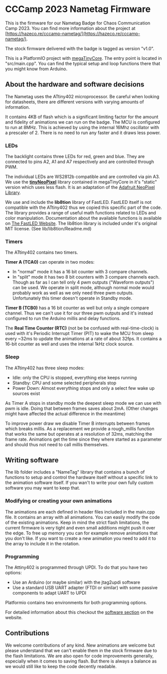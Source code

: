 # CCCamp 2023 Nametag Firmware

This is the firmware for our Nametag Badge for Chaos Communication Camp 2023.
You can find more information about the project at [https://hazeco.re/cccamp-nametag/](https://hazeco.re/cccamp-nametag/).

The stock firmware delivered with the badge is tagged as version "v1.0".

This is a PlatformIO project with [megaTinyCore](https://github.com/SpenceKonde/megaTinyCore).
The entry point is located in "src/main.cpp".
You can find the typical setup and loop functions there that you might know from Arduino.

## About the hardware and software decisions

The Nametag uses the ATtiny402 microprocessor. Be careful when looking for datasheets, there are different versions with varying amounts of information.

It contains 4KB of flash which is a significant limiting factor for the amount and fidelity of animations we can run on the badge.
The MCU is configured to run at 8MHz. This is achieved by using the internal 16Mhz oscillator with a prescaler of 2. There is no need to run any faster and it draws less power. 

### LEDs

The backlight contains three LEDs for red, green and blue. They are connected to pins A2, A1 and A7 respectively and are controlled through PWM.

The individual LEDs are WS2812b compatible and are controlled via pin A3. We use the **[tinyNeoPixel](https://github.com/SpenceKonde/megaTinyCore/tree/master/megaavr/libraries/tinyNeoPixel_Static)** library contained in megaTinyCore in it's "static" version which uses less flash. It is an adaptation of the [Adafruit NeoPixel Library](https://github.com/adafruit/Adafruit_NeoPixel).

We use and include the **lib8tion** library of FastLED. FastLED itself is not compatible with the ATtiny402 thus we copied this specific part of the code.
The library provides a range of useful math functions related to LEDs and color manipulation. Documentation about the available functions is available on [The FastLED Website](http://fastled.io/docs/group__lib8tion.html).
The lib8tion library is included under it's original MIT license. (See lib/lib8tion/Readme.md)

### Timers

The ATtiny402 contains two timers.

**Timer A (TCA0)** can operate in two modes:
- In "normal" mode it has a 16 bit counter with 3 compare channels.
- In "split" mode it has two 8 bit counters with 3 compare channels each.  
  Though as far as I can tell only 4 pwm outputs ("Waveform outputs") can be used.
We operate in split mode, although normal mode would probably work as well as we only need three pwm outputs.
Unfortunately this timer doesn't operate in Standby mode.

**Timer B (TCB0)** has a 16 bit counter as well but only a single compare channel.
Thus we can't use it for our three pwm outputs and it's instead configured to run the Arduino millis and delay functions.


The **Real Time Counter (RTC)** (not be be confused with real-time-clock) is used with it's Periodic Interrupt Timer (PIT) to
wake the MCU from sleep every ~32ms to update the animations at a rate of about 32fps.
It contains a 16-bit counter as well and uses the internal 1kHz clock source.

### Sleep

The ATtiny402 has three sleep modes:
- Idle: only the CPU is stopped, everything else keeps running
- Standby: CPU and some selected peripherals stop
- Power Down: Almost everything stops and only a select few wake up sources exist

As Timer A stops in standby mode the deepest sleep mode we can use with pwm is idle. Doing that between frames saves about 2mA. (Other changes might have affected the actual difference in the meantime)

To improve power draw we disable Timer B interrupts between frames which breaks millis. As a replacement we provide a rough_millis function that works the same but operates at a resolution of 32ms, matching the frame rate. Animations get the time since they where started as a parameter and should thus not need to call millis themselves.

## Writing software

The lib folder includes a "NameTag" library that contains a bunch of functions to setup and control the hardware itself without a specific link to the animation software itself. If you wan't to write your own fully custom software you may want to keep that.  

### Modifying or creating your own animations

The animations are each defined in header files included in the main.cpp file. It contains an array with all animations. You can easily modify the code of the existing animations. Keep in mind the strict flash limitations, the current firmware is very tight and even small additions might push it over the edge. To free up memory you can for example remove animations that you don't like. If you want to create a new animation you need to add it to the array to include it in the rotation.

### Programming

The Attiny402 is programmed through UPDI. To do that you have two options:
- Use an Arduino (or maybe similar) with the jtag2updi software
- Use a standard USB UART adapter (FTDI or similar) with some passive components to adapt UART to UPDI

Platformio contains two environments for both programming options.

For detailed information about this checkout the [software section](https://hazeco.re/cccamp-nametag/software/) on the website.

## Contributions

We welcome contributions of any kind. New animations are welcome but please understand that we can't enable them in the stock firmware due to the flash limitations. We are also open for code improvements generally, especially when it comes to saving flash. But there is always a balance as we would still like to keep the code decently readable.
